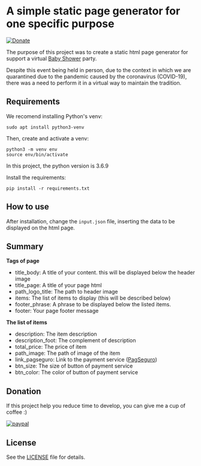 # A simple static page generator for one specific purpose   
[![Donate](https://img.shields.io/badge/Donate-PayPal-green.svg)](https://www.paypal.com/cgi-bin/webscr?cmd=_donations&business=4PKKLTZXPF9LS&currency_code=BRL&source=url)


The purpose of this project was to create a static html page generator for support a virtual [Baby Shower](https://en.wikipedia.org/wiki/Baby_shower) party.

Despite this event being held in person, due to the context in which we are quarantined due to the pandemic caused by the coronavirus (COVID-19), there was a need to perform it in a virtual way to maintain the tradition.


## Requirements

We recomend installing Python's venv:
```
sudo apt install python3-venv
```

Then, create and activate a venv:
```
python3 -m venv env
source env/bin/activate
```
In this project, the python version is 3.6.9

Install the requirements:
```
pip install -r requirements.txt
```

## How to use

After installation, change the ```input.json``` file, inserting the data to be displayed on the html page.

## Summary


**Tags of page**
-  title_body: A title of your content. this will be displayed below the header image   
-  title_page: A title of your page html  
-  path_logo_title: The path to header image  
-  items: The list of items to display (this will be described below)   
-  footer_phrase: A phrase to be displayed below the listed items.   
-  footer: Your page footer message   


**The list of items**
-  description: The item description
-  description_foot: The complement of description
-  total_price: The price of item
-  path_image: The path of image of the item
-  link_pagseguro: Link to the payment service ([PagSeguro](https://pagseguro.uol.com.br/))
-  btn_size: The size of button of payment service
-  btn_color: The color of button of payment service

## Donation
If this project help you reduce time to develop, you can give me a cup of coffee :) 

[![paypal](https://www.paypalobjects.com/en_US/i/btn/btn_donateCC_LG.gif)](https://www.paypal.com/cgi-bin/webscr?cmd=_donations&business=4PKKLTZXPF9LS&currency_code=BRL&source=url)


## License
See the [LICENSE](LICENSE) file for details.
